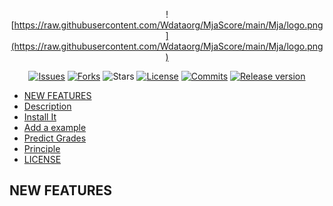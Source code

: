 <div align="center">

![https://raw.githubusercontent.com/Wdataorg/MjaScore/main/Mja/logo.png](https://raw.githubusercontent.com/Wdataorg/MjaScore/main/Mja/logo.png)

[![Issues](https://img.shields.io/github/issues/Wdataorg/MjaScore?style=for-the-badge&color=yellogreen)](https://github.com/Wdataorg/MjaScore/issues)
[![Forks](https://img.shields.io/github/forks/Wdataorg/MjaScore?style=for-the-badge&color=orange)](https://github.com/Wdataorg/MjaScore/network/members)
![Stars](https://img.shields.io/github/stars/Wdataorg/MjaScore?style=for-the-badge&color=yellowgreen)
[![License](https://img.shields.io/github/license/Wdataorg/MjaScore?style=for-the-badge&color=red)](https://shiro.apache.org/license.html) 
[![Commits](https://img.shields.io/github/commit-activity/m/Wdataorg/MjaScore?label=commits&style=for-the-badge&color=blue)](https://github.com/Wdataorg/MjaScore/commits "Commit History")
 [![Release version](https://img.shields.io/github/v/release/Wdataorg/MjaScore?color=brightgreen&label=Download&style=for-the-badge)](#release-files "Release")


</div>

- [NEW FEATURES](#new-features)
- [Description](#Description)
- [Install It](#Install-It)
- [Add a example](#Add-a-example)
- [Predict Grades](#Predict-Grades)
- [Principle](#Principle)
- [LICENSE](#LICENSE)

## NEW FEATURES

